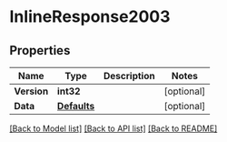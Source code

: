 # InlineResponse2003

## Properties

Name | Type | Description | Notes
------------ | ------------- | ------------- | -------------
**Version** | **int32** |  | [optional] 
**Data** | [**Defaults**](defaults.md) |  | [optional] 

[[Back to Model list]](../README.md#documentation-for-models) [[Back to API list]](../README.md#documentation-for-api-endpoints) [[Back to README]](../README.md)


